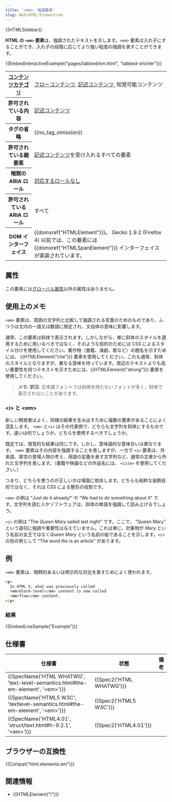 ```yaml
---
title: '<em>: 強調要素'
slug: Web/HTML/Element/em
---
```


{{HTMLSidebar}}

**HTML の `<em>` 要素**は、強調されたテキストを示します。`<em>` 要素は入れ子にすることができ、入れ子の段階に応じてより強い程度の強調を表すことができます。

{{EmbedInteractiveExample("pages/tabbed/em.html", "tabbed-shorter")}}

<table class="properties">
  <tbody>
    <tr>
      <th scope="row">
        <a href="/ja/docs/Web/Guide/HTML/Content_categories"
          >コンテンツカテゴリ</a
        >
      </th>
      <td>
        <a href="/ja/docs/Web/Guide/HTML/Content_categories#フローコンテンツ"
          >フローコンテンツ</a
        >,
        <a href="/ja/docs/Web/Guide/HTML/Content_categories#記述コンテンツ"
          >記述コンテンツ</a
        >, 知覚可能コンテンツ
      </td>
    </tr>
    <tr>
      <th scope="row">許可されている内容</th>
      <td>
        <a href="/ja/docs/Web/Guide/HTML/Content_categories#記述コンテンツ"
          >記述コンテンツ</a
        >
      </td>
    </tr>
    <tr>
      <th scope="row">タグの省略</th>
      <td>{{no_tag_omission}}</td>
    </tr>
    <tr>
      <th scope="row">許可されている親要素</th>
      <td>
        <a href="/ja/docs/Web/Guide/HTML/Content_categories#記述コンテンツ"
          >記述コンテンツ</a
        >を受け入れるすべての要素
      </td>
    </tr>
    <tr>
      <th scope="row">暗黙の ARIA ロール</th>
      <td>
        <a href="https://www.w3.org/TR/html-aria/#dfn-no-corresponding-role"
          >対応するロールなし</a
        >
      </td>
    </tr>
    <tr>
      <th scope="row">許可されている ARIA ロール</th>
      <td>すべて</td>
    </tr>
    <tr>
      <th scope="row">DOM インターフェイス</th>
      <td>
        {{domxref("HTMLElement")}}。 Gecko 1.9.2 (Firefox 4)
        以前では、この要素には {{domxref("HTMLSpanElement")}}
        インターフェイスが実装されています。
      </td>
    </tr>
  </tbody>
</table>

## 属性

この要素には[グローバル属性](/ja/docs/Web/HTML/Global_attributes)以外の属性はありません。

## 使用上のメモ

`<em>` 要素は、周囲の文字列と比較して強調される言葉のためのものであり、ふつうは文内の一語又は数語に限定され、文自体の意味に影響します。

通常、この要素は斜体で表示されます。しかしながら、単に斜体のスタイルを適用するために用いるべきではなく、そのような目的のためには CSS によるスタイル付けを使用してください。著作物（書籍、演劇、歌など）の題名を示すためには、 {{HTMLElement("cite")}} 要素を使用してください。これも通常、斜体のスタイルとなりますが、異なる意味を持っています。周辺のテキストよりも高い重要性を持つテキストを示すためには、{{HTMLElement("strong")}} 要素を使用してください。

> **メモ:** **訳注:** 日本語フォントでは斜体を持たないフォントが多く、斜体で表示されないことがあります。

### \<i> と \<em>

新しい開発者はよく、同様の結果を生み出すために複数の要素があることによく混乱します。 `<em>` と`<i>` はその代表例で、どちらも文字列を斜体にするものです。違いは何でしょうか。どちらを使用するべきでしょうか。

既定では、視覚的な結果は同じです。しかし、意味論的な意味合いは異なります。 `<em>` 要素はその内容を強調することを表しますが、一方で `<i>` 要素は、外来語、架空の登場人物の考え、用語の定義を表す文字列など、通常の文章から外れた文字列を表します。（書籍や映画などの作品名には、 `<cite>` を使用してください。）

つまり、どちらを使うのが正しいかは場面に依存します。どちらも純粋な装飾目的ではなく、それは CSS による整形の役割です。

`<em>` の例は "Just _do_ it already!" や "We _had_ to do something about it" です。文字列を読む人やソフトウェアは、斜体の単語を強調して読み上げるでしょう。

`<i>` の例は "The _Queen Mary_ sailed last night" です。ここで、 "Queen Mary" という語句に強調や重要性は与えていません。これは単に、対象物が Mary という名前の女王ではなく*Queen Mary* という名前の船であることを示します。`<i>` の別の例として "The word _the_ is an article" があります。

## 例

`<em>` 要素は、暗黙的あるいは明示的な対比を表すためによく使われます。

```html
<p>
  In HTML 5, what was previously called
  <em>block-level</em> content is now called
  <em>flow</em> content.
</p>
```

### 結果

{{EmbedLiveSample("Example")}}

## 仕様書

| 仕様書                                                                                                           | 状態                             | 備考 |
| ---------------------------------------------------------------------------------------------------------------- | -------------------------------- | ---- |
| {{SpecName('HTML WHATWG', 'text-level-semantics.html#the-em-element', '&lt;em&gt;')}} | {{Spec2('HTML WHATWG')}} |      |
| {{SpecName('HTML5 W3C', 'textlevel-semantics.html#the-em-element', '&lt;em&gt;')}}     | {{Spec2('HTML5 W3C')}}     |      |
| {{SpecName('HTML4.01', 'struct/text.html#h-9.2.1', '&lt;em&gt;')}}                         | {{Spec2('HTML4.01')}}     |      |

## ブラウザーの互換性

{{Compat("html.elements.em")}}

## 関連情報

- {{HTMLElement("i")}}
